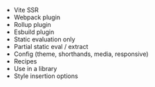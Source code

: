 - Vite SSR
- Webpack plugin
- Rollup plugin
- Esbuild plugin
- Static evaluation only
- Partial static eval / extract
- Config (theme, shorthands, media, responsive)
- Recipes
- Use in a library
- Style insertion options
